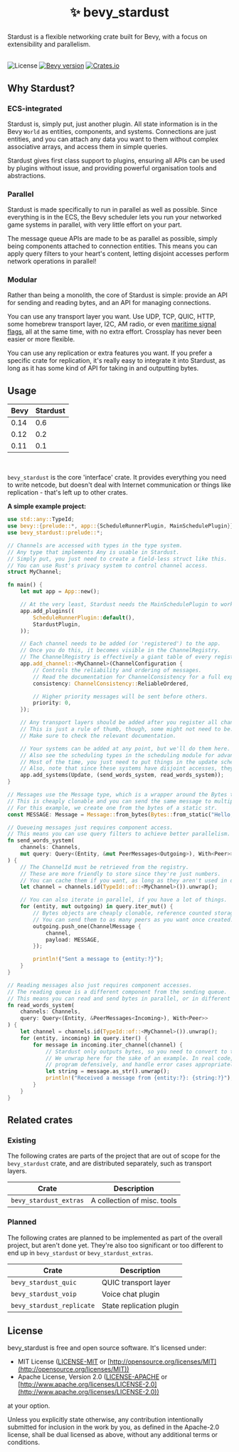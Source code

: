 <h1><p align="center">✨ bevy_stardust</p></h1>
Stardust is a flexible networking crate built for Bevy, with a focus on extensibility and parallelism.
<br></br>

![License](https://img.shields.io/badge/license-MIT_or_Apache_2.0-green)
[![Bevy version](https://img.shields.io/badge/bevy-0.13-blue?color=blue)](https://bevyengine.org/)
[![Crates.io](https://img.shields.io/crates/v/bevy_stardust)](https://crates.io/crates/bevy_stardust)

## Why Stardust?
### ECS-integrated
Stardust is, simply put, just another plugin. All state information is in the Bevy `World` as entities, components, and systems. Connections are just entities, and you can attach any data you want to them without complex associative arrays, and access them in simple queries.

Stardust gives first class support to plugins, ensuring all APIs can be used by plugins without issue, and providing powerful organisation tools and abstractions.

### Parallel
Stardust is made specifically to run in parallel as well as possible. Since everything is in the ECS, the Bevy scheduler lets you run your networked game systems in parallel, with very little effort on your part.

The message queue APIs are made to be as parallel as possible, simply being components attached to connection entities. This means you can apply query filters to your heart's content, letting disjoint accesses perform network operations in parallel!

### Modular
Rather than being a monolith, the core of Stardust is simple: provide an API for sending and reading bytes, and an API for managing connections.

You can use any transport layer you want. Use UDP, TCP, QUIC, HTTP, some homebrew transport layer, I2C, AM radio, or even [maritime signal flags](https://en.wikipedia.org/wiki/International_maritime_signal_flags), all at the same time, with no extra effort. Crossplay has never been easier or more flexible.

You can use any replication or extra features you want. If you prefer a specific crate for replication, it's really easy to integrate it into Stardust, as long as it has some kind of API for taking in and outputting bytes.

## Usage
| Bevy | Stardust |
| ---- | -------- |
| 0.14 | 0.6      |
| 0.12 | 0.2      |
| 0.11 | 0.1      |

<br>

`bevy_stardust` is the core 'interface' crate. It provides everything you need to write netcode, but doesn't deal with Internet communication or things like replication - that's left up to other crates.


**A simple example project:**
```rust
use std::any::TypeId;
use bevy::{prelude::*, app::{ScheduleRunnerPlugin, MainSchedulePlugin}};
use bevy_stardust::prelude::*;

// Channels are accessed with types in the type system.
// Any type that implements Any is usable in Stardust.
// Simply put, you just need to create a field-less struct like this.
// You can use Rust's privacy system to control channel access.
struct MyChannel;

fn main() {
    let mut app = App::new();

    // At the very least, Stardust needs the MainSchedulePlugin to work.
    app.add_plugins((
        ScheduleRunnerPlugin::default(),
        StardustPlugin,
    ));

    // Each channel needs to be added (or 'registered') to the app.
    // Once you do this, it becomes visible in the ChannelRegistry.
    // The ChannelRegistry is effectively a giant table of every registered channel.
    app.add_channel::<MyChannel>(ChannelConfiguration {
        // Controls the reliability and ordering of messages.
        // Read the documentation for ChannelConsistency for a full explanation.
        consistency: ChannelConsistency::ReliableOrdered,

        // Higher priority messages will be sent before others.
        priority: 0,
    });

    // Any transport layers should be added after you register all channels.
    // This is just a rule of thumb, though, some might not need to be.
    // Make sure to check the relevant documentation.

    // Your systems can be added at any point, but we'll do them here.
    // Also see the scheduling types in the scheduling module for advanced usage.
    // Most of the time, you just need to put things in the update schedule.
    // Also, note that since these systems have disjoint accesses, they run in parallel.
    app.add_systems(Update, (send_words_system, read_words_system));
}

// Messages use the Message type, which is a wrapper around the Bytes type.
// This is cheaply clonable and you can send the same message to multiple peers.
// For this example, we create one from the bytes of a static str.
const MESSAGE: Message = Message::from_bytes(Bytes::from_static("Hello, world!".as_bytes()));

// Queueing messages just requires component access.
// This means you can use query filters to achieve better parallelism.
fn send_words_system(
    channels: Channels,
    mut query: Query<(Entity, &mut PeerMessages<Outgoing>), With<Peer>>
) {
    // The ChannelId must be retrieved from the registry.
    // These are more friendly to store since they're just numbers.
    // You can cache them if you want, as long as they aren't used in different Worlds.
    let channel = channels.id(TypeId::of::<MyChannel>()).unwrap();

    // You can also iterate in parallel, if you have a lot of things.
    for (entity, mut outgoing) in query.iter_mut() {
        // Bytes objects are cheaply clonable, reference counted storages.
        // You can send them to as many peers as you want once created.
        outgoing.push_one(ChannelMessage {
            channel,
            payload: MESSAGE,
        });

        println!("Sent a message to {entity:?}");
    }
}

// Reading messages also just requires component accesses.
// The reading queue is a different component from the sending queue.
// This means you can read and send bytes in parallel, or in different systems.
fn read_words_system(
    channels: Channels,
    query: Query<(Entity, &PeerMessages<Incoming>), With<Peer>>
) {
    let channel = channels.id(TypeId::of::<MyChannel>()).unwrap();
    for (entity, incoming) in query.iter() {
        for message in incoming.iter_channel(channel) {
            // Stardust only outputs bytes, so you need to convert to the desired type.
            // We unwrap here for the sake of an example. In real code, you should
            // program defensively, and handle error cases appropriately.
            let string = message.as_str().unwrap();
            println!("Received a message from {entity:?}: {string:?}");
        }
    }
}
```

## Related crates
### Existing
The following crates are parts of the project that are out of scope for the `bevy_stardust` crate, and are distributed separately, such as transport layers.

| Crate                  | Description                 |
|------------------------|-----------------------------|
| `bevy_stardust_extras` | A collection of misc. tools |

### Planned
The following crates are planned to be implemented as part of the overall project, but aren't done yet. They're also too significant or too different to end up in `bevy_stardust` or `bevy_stardust_extras`.

| Crate                     | Description              |
|---------------------------|--------------------------|
| `bevy_stardust_quic`      | QUIC transport layer     |
| `bevy_stardust_voip`      | Voice chat plugin        |
| `bevy_stardust_replicate` | State replication plugin |

## License
bevy_stardust is free and open source software. It's licensed under:
* MIT License ([LICENSE-MIT](LICENSE-MIT) or [http://opensource.org/licenses/MIT](http://opensource.org/licenses/MIT))
* Apache License, Version 2.0 ([LICENSE-APACHE](LICENSE-APACHE) or [http://www.apache.org/licenses/LICENSE-2.0](http://www.apache.org/licenses/LICENSE-2.0))

at your option.

Unless you explicitly state otherwise, any contribution intentionally submitted for inclusion in the work by you, as defined in the Apache-2.0 license, shall be dual licensed as above, without any additional terms or conditions.